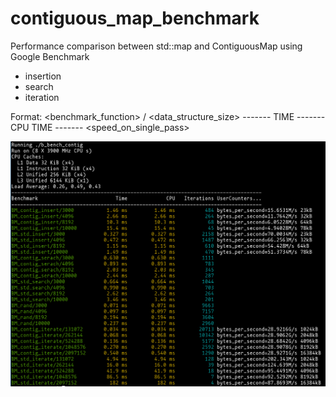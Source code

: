 # contiguous_map_benchmark
Performance comparison between std::map and ContiguousMap using Google Benchmark
* insertion
* search
* iteration

Format: 
<benchmark_function> / <data_structure_size> ------- TIME ------- CPU TIME ------- <speed_on_single_pass>

![](images/contig_benchmark.png)
